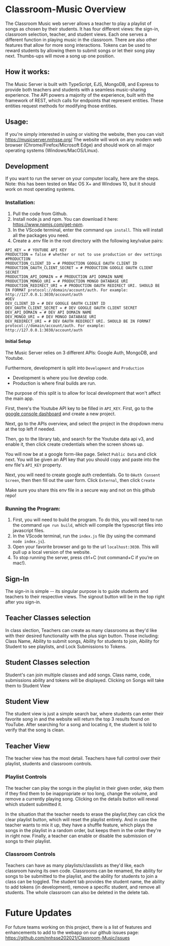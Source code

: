 # Classroom-Music Overview
The Classroom Music web server allows a teacher to play a playlist of songs as chosen by their students. It has four different views: the sign-in, classroom selection, teacher, and student views. Each one serves a different function in playing music in the classroom. There are also other features that allow for more song interactions. Tokens can be used to reward students by allowing them to submit songs or let their song play next. Thumbs-ups will move a song up one position. 

## How it works:
The Music Server is built with TypeScript, EJS, MongoDB, and Express to provide both teachers and students with a seamless music-sharing experience.
The API powers a majority of the experience, built with the framework of REST, which calls for endpoints that represent entities. These entities request methods for modifying those entities. 

## Usage:
If you're simply interested in using or visiting the website, then you can visit https://musicserver.nnhsse.org/ The website will work on any modern web browser (Chrome/Firefox/Microsoft Edge) and should work on all major operating systems (Windows/MacOS/Linux). 

## Development
If you want to run the server on your computer locally, here are the steps. Note: this has been tested on Mac OS X+ and Windows 10, but it should work on most operating systems.
### Installation:
1. Pull the code from Github.
2. Install node.js and npm. You can download it here: https://www.npmjs.com/get-npm.
3. In the VScode terminal, enter the command `npm install`. This will install all the packages you need.
4. Create a .env file in the root directory with the following key/value pairs:
```
API_KEY = # YOUTUBE API KEY
PRODUCTION = false # whether or not to use production or dev settings
#PRODUCTION
PRODUCTION_CLIENT_ID = # PRODUCTION GOOGLE OAUTH CLIENT ID
PRODUCTION_OAUTH_CLIENT_SECRET = # PRODUCTION GOOGLE OAUTH CLIENT SECRET
PRODUCTION_API_DOMAIN = # PRODUCTION API DOMAIN NAME
PRODUCTION_MONGO_URI = # PRODUCTION MONGO DATABASE URI
PRODUCTION_REDIRECT_URI = # PRODUCTION OAUTH REDIRECT URI. SHOULD BE IN FORMAT protocol://domain/account/auth. For example: http://127.0.0.1:3030/account/auth
#DEV
DEV_CLIENT_ID = # DEV GOOGLE OAUTH CLIENT ID
DEV_OAUTH_CLIENT_SECRET = # DEV GOOGLE OAUTH CLIENT SECRET
DEV_API_DOMAIN = # DEV API DOMAIN NAME
DEV_MONGO_URI = # DEV MONGO DATABASE URI
DEV_REDIRECT_URI = # DEV OAUTH REDIRECT URI. SHOULD BE IN FORMAT protocol://domain/account/auth. For example: http://127.0.0.1:3030/account/auth
```

#### Initial Setup
The Music Server relies on 3 different APIs: Google Auth, MongoDB, and Youtube.

Furthermore, development is split into `Development` and `Production`
- Development is where you live develop code.
- Production is where final builds are run.

The purpose of this split is to allow for local development that won't affect the main app.

First, there's the Youtube API key to be filled in `API_KEY`. First, go to the [google console dashboard](https://console.cloud.google.com/home/dashboard) and create a new project.

Next, go to the APIs overview, and select the project in the dropdown menu at the top left if needed.

Then, go to the library tab, and search for the Youtube data api v3, and enable it, then click create credentials when the screen shows up.

You will now be at a google form-like page. Select `Public Data` and click next. You will be given an API key that you should copy and paste into the env file's `API_KEY` property.

Next, you will need to create google auth credentials. Go to `OAuth Consent Screen`, then then fill out the user form. Click `External`, then click `Create`



Make sure you share this env file in a secure way and not on this github repo!



### Running the Program:
1. First, you will need to build the program. To do this, you will need to run the command `npm run build`, which will compile the typescript files into javascript files.
2. In the VScode terminal, run the `index.js` file (by using the command `node index.js`).
3. Open your favorite browser and go to the url `localhost:3030`. This will pull up a local version of the website.
4. To stop running the server, press ctrl+C (not command+C if you’re on mac!).

## Sign-In
The sign-in is simple -- its singular purpose is to guide students and teachers to their respective views. The signout button will be in the top right after you sign-in.

## Teacher Classes selection 
In class slection, Teachers can create as many classrooms as they'd like with their desired functionality with the plus sign button. Those including: Class Name, Ability to submit songs, Ability for students to join, Ability for Student to see playlists, and Lock Submissions to Tokens.  

## Student Classes selection 
Student's can join multiple classes and add songs. Class name, code, submissions ability and tokens will be displayed. Clicking on Songs will take them to Student View 

## Student View
The student view is just a simple search bar, where students can enter their favorite song in and the website will return the top 3 results found on YouTube. After searching for a song and locating it, the student is told to verify that the song is clean.

## Teacher View
The teacher view has the most detail. Teachers have full control over their playlist, students and classroom controls. 

### Playlist Controls
The teacher can play the songs in the playlist in their given order, skip them if they find them to be inappropriate or too long, change the volume, and remove a currently playing song. Clicking on the details button will reveal which student submitted it.

In the situation that the teacher needs to erase the playlist,they can click the clear playlist button, which will reset the playlist entirely. And in case the teacher wants to mix it up, they have a shuffle feature, which plays the songs in the playlist in a random order, but keeps them in the order they're in right now. Finally, a teacher can enable or disable the submission of songs to their playlist.

### Classroom Controls
Teachers can have as many playlists/classlists as they'd like, each classroom having its own code. Classrooms can be renamed, the ability for songs to be submitted to the playlist, and the ability for students to join a class can be toggled. The student tab provides the student name, the ability to add tokens (in development), remove a specific student, and remove all students. The whole classroom can also be deleted in the delete tab. 

# Future Updates 
For future teams working on this project, there is a list of features and enhancements to add to the webapp on our github issues page: https://github.com/nnhsse202021/Classroom-Music/issues
